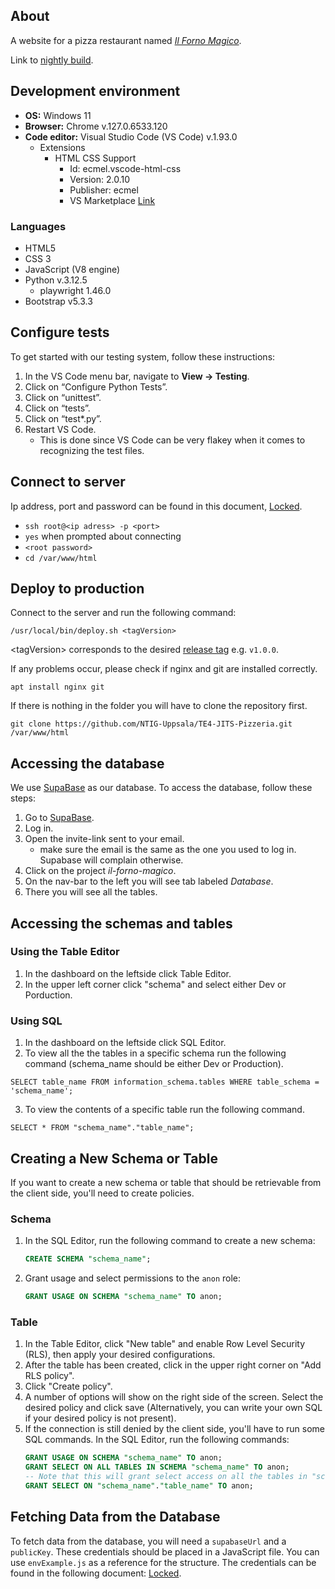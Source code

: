 ## About
A website for a pizza restaurant named [*Il Forno Magico*](https://ilfornomagico.ntig.dev/).

Link to [nightly build](https://ntig-uppsala.github.io/TE4-JITS-Pizzeria/).

## Development environment
* **OS:** Windows 11
* **Browser:** Chrome v.127.0.6533.120
* **Code editor:** Visual Studio Code (VS Code) v.1.93.0
  * Extensions
    * HTML CSS Support
        * Id: ecmel.vscode-html-css
        * Version: 2.0.10
        * Publisher: ecmel
        * VS Marketplace [Link](https://marketplace.visualstudio.com/items?itemName=ecmel.vscode-html-css)

### Languages
* HTML5
* CSS 3
* JavaScript (V8 engine)
* Python v.3.12.5
    * playwright 1.46.0
* Bootstrap v5.3.3


## Configure tests
To get started with our testing system, follow these instructions:

1. In the VS Code menu bar, navigate to **View -> Testing**.
2. Click on “Configure Python Tests”.
3. Click on “unittest”.
4. Click on “tests”.
5. Click on “test*.py”.
6. Restart VS Code.
   * This is done since VS Code can be very flakey when it comes to recognizing the test files.


## Connect to server
Ip address, port and password can be found in this document, [Locked](https://docs.google.com/document/d/1MWLQmjovcKNbXPJKwjeO6dcWuTHolFhyG45ixu8kwDk/edit?usp=sharing).
* `ssh root@<ip adress> -p <port>`
* `yes` when prompted about connecting
* `<root password>`
* `cd /var/www/html`


## Deploy to production

Connect to the server and run the following command:
```
/usr/local/bin/deploy.sh <tagVersion>
```
\<tagVersion> corresponds to the desired [release tag](https://github.com/NTIG-Uppsala/TE4-JITS-Pizzeria/releases) e.g. `v1.0.0`.



If any problems occur, please check if nginx and git are installed correctly.

```
apt install nginx git
```

If there is nothing in the folder you will have to clone the repository first.
```
git clone https://github.com/NTIG-Uppsala/TE4-JITS-Pizzeria.git /var/www/html
```

## Accessing the database 
We use [SupaBase](https://supabase.com/) as our database. To access the database, follow these steps:
1. Go to [SupaBase](https://supabase.com/).
2. Log in.
3. Open the invite-link sent to your email.
   * make sure the email is the same as the one you used to log in. Supabase will complain otherwise.
4. Click on the project *il-forno-magico*.
5. On the nav-bar to the left you will see tab labeled *Database*.
6. There you will see all the tables.

## Accessing the schemas and tables
### Using the Table Editor
1. In the dashboard on the leftside click Table Editor.
2. In the upper left corner click "schema" and select either Dev or Porduction.
### Using SQL
1. In the dashboard on the leftside click SQL Editor.
2. To view all the the tables in a specific schema run the following command (schema_name should be either Dev or Production).
```
SELECT table_name FROM information_schema.tables WHERE table_schema = 'schema_name';
```
3. To view the contents of a specific table run the following command.
```
SELECT * FROM "schema_name"."table_name";
```

## Creating a New Schema or Table
If you want to create a new schema or table that should be retrievable from the client side, you'll need to create policies.

### Schema
1. In the SQL Editor, run the following command to create a new schema:
    ```sql
    CREATE SCHEMA "schema_name";
    ```
2. Grant usage and select permissions to the `anon` role:
    ```sql
    GRANT USAGE ON SCHEMA "schema_name" TO anon;
    ```

### Table
1. In the Table Editor, click "New table" and enable Row Level Security (RLS), then apply your desired configurations.
2. After the table has been created, click in the upper right corner on "Add RLS policy".
3. Click "Create policy".
4. A number of options will show on the right side of the screen. Select the desired policy and click save (Alternatively, you can write your own SQL if your desired policy is not present).
5. If the connection is still denied by the client side, you'll have to run some SQL commands. In the SQL Editor, run the following commands:
    ```sql
    GRANT USAGE ON SCHEMA "schema_name" TO anon;
    GRANT SELECT ON ALL TABLES IN SCHEMA "schema_name" TO anon;
    -- Note that this will grant select access on all the tables in "schema_name". To grant access to a single table instead, run:
    GRANT SELECT ON "schema_name"."table_name" TO anon;
    ```

## Fetching Data from the Database
To fetch data from the database, you will need a `supabaseUrl` and a `publicKey`. These credentials should be placed in a JavaScript file. You can use `envExample.js` as a reference for the structure. The credentials can be found in the following document: [Locked](https://docs.google.com/document/d/1MWLQmjovcKNbXPJKwjeO6dcWuTHolFhyG45ixu8kwDk/edit?usp=sharing).
